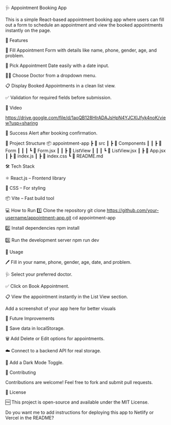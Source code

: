 🩺 Appointment Booking App

This is a simple React-based appointment booking app where users can fill out a form to schedule an appointment and view the booked appointments instantly on the page.

🚀 Features

📝 Fill Appointment Form with details like name, phone, gender, age, and problem.

📅 Pick Appointment Date easily with a date input.

👨‍⚕️ Choose Doctor from a dropdown menu.

📋 Display Booked Appointments in a clean list view.

✅ Validation for required fields before submission.

📸 Video

https://drive.google.com/file/d/1aoQB128HlrADAJsHpN4YJCXIJfyk4noK/view?usp=sharing

🎉 Success Alert after booking confirmation.

📂 Project Structure
📦 appointment-app
 ┣ 📂 src
 ┃ ┣ 📂 Components
 ┃ ┃ ┣ 📂 Form
 ┃ ┃ ┃ ┗ 📜 Form.jsx
 ┃ ┃ ┣ 📂 ListView
 ┃ ┃ ┃ ┗ 📜 ListView.jsx
 ┃ ┣ 📜 App.jsx
 ┃ ┣ 📜 index.js
 ┃ ┣ 📜 index.css
 ┗ 📜 README.md

🛠️ Tech Stack

⚛ React.js – Frontend library

🎨 CSS – For styling

📦 Vite – Fast build tool

💻 How to Run
1️⃣ Clone the repository
git clone https://github.com/your-username/appointment-app.git
cd appointment-app

2️⃣ Install dependencies
npm install

3️⃣ Run the development server
npm run dev

🧾 Usage

🖊️ Fill in your name, phone, gender, age, date, and problem.

🩺 Select your preferred doctor.

✅ Click on Book Appointment.

📋 View the appointment instantly in the List View section.



Add a screenshot of your app here for better visuals

🔮 Future Improvements

💾 Save data in localStorage.

🗑 Add Delete or Edit options for appointments.

☁️ Connect to a backend API for real storage.

🌙 Add a Dark Mode Toggle.

🤝 Contributing

Contributions are welcome! Feel free to fork and submit pull requests.

📜 License

🆓 This project is open-source and available under the MIT License.

Do you want me to add instructions for deploying this app to Netlify or Vercel in the README?